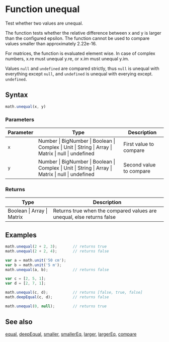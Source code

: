 # Function unequal

Test whether two values are unequal.

The function tests whether the relative difference between x and y is
larger than the configured epsilon. The function cannot be used to compare
values smaller than approximately 2.22e-16.

For matrices, the function is evaluated element wise.
In case of complex numbers, x.re must unequal y.re, or x.im must unequal y.im.

Values `null` and `undefined` are compared strictly, thus `null` is unequal
with everything except `null`, and `undefined` is unequal with everying
except. `undefined`.


## Syntax

```js
math.unequal(x, y)
```

### Parameters

Parameter | Type | Description
--------- | ---- | -----------
`x` | Number &#124; BigNumber &#124; Boolean &#124; Complex &#124; Unit &#124; String &#124; Array &#124; Matrix &#124; null &#124; undefined | First value to compare
`y` | Number &#124; BigNumber &#124; Boolean &#124; Complex &#124; Unit &#124; String &#124; Array &#124; Matrix &#124; null &#124; undefined | Second value to compare

### Returns

Type | Description
---- | -----------
Boolean &#124; Array &#124; Matrix | Returns true when the compared values are unequal, else returns false


## Examples

```js
math.unequal(2 + 2, 3);       // returns true
math.unequal(2 + 2, 4);       // returns false

var a = math.unit('50 cm');
var b = math.unit('5 m');
math.unequal(a, b);           // returns false

var c = [2, 5, 1];
var d = [2, 7, 1];

math.unequal(c, d);           // returns [false, true, false]
math.deepEqual(c, d);         // returns false

math.unequal(0, null);        // returns true
```


## See also

[equal](equal.md),
[deepEqual](deepEqual.md),
[smaller](smaller.md),
[smallerEq](smallerEq.md),
[larger](larger.md),
[largerEq](largerEq.md),
[compare](compare.md)


<!-- Note: This file is automatically generated from source code comments. Changes made in this file will be overridden. -->
